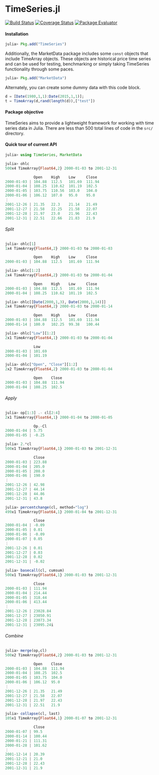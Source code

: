 TimeSeries.jl
============
[![Build Status](https://travis-ci.org/JuliaStats/TimeSeries.jl.png)](https://travis-ci.org/JuliaStats/TimeSeries.jl)
[![Coverage Status](https://coveralls.io/repos/JuliaStats/TimeSeries.jl/badge.png?branch=master)](https://coveralls.io/r/JuliaStats/TimeSeries.jl?branch=master)
[![Package Evaluator](http://iainnz.github.io/packages.julialang.org/badges/TimeSeries_0.3.svg)](http://iainnz.github.io/packages.julialang.org/?pkg=TimeSeries&ver=0.3)

#### Installation

````julia
julia> Pkg.add("TimeSeries")
````
Additionally, the MarketData package includes some `const` objects that include TimeArray objects. These
objects are historical price time series and can be used for testing, benchmarking or simply taking TimeSeries
functionality through some paces. 

````julia
julia> Pkg.add("MarketData")
````

Alternately, you can create some dummy data with this code block.

````julia
d = [Date(1980,1,1):Date(2015,1,1)];
t = TimeArray(d,rand(length(d)),["test"])
````

#### Package objective

TimeSeries aims to provide a lightweight framework for working with time series data in Julia. There are less than 500 total lines of code 
in the `src/` directory.

#### Quick tour of current API

````julia
julia> using TimeSeries, MarketData

julia> ohlc
500x4 TimeArray{Float64,2} 2000-01-03 to 2001-12-31

             Open    High    Low     Close
2000-01-03 | 104.88  112.5   101.69  111.94
2000-01-04 | 108.25  110.62  101.19  102.5
2000-01-05 | 103.75  110.56  103.0   104.0
2000-01-06 | 106.12  107.0   95.0    95.0
⋮
2001-12-26 | 21.35   22.3    21.14   21.49
2001-12-27 | 21.58   22.25   21.58   22.07
2001-12-28 | 21.97   23.0    21.96   22.43
2001-12-31 | 22.51   22.66   21.83   21.9
````

###### Split

````julia
julia> ohlc[1]
1x4 TimeArray{Float64,2} 2000-01-03 to 2000-01-03

             Open    High    Low     Close
2000-01-03 | 104.88  112.5   101.69  111.94

julia> ohlc[1:2]
2x4 TimeArray{Float64,2} 2000-01-03 to 2000-01-04

             Open    High    Low     Close
2000-01-03 | 104.88  112.5   101.69  111.94
2000-01-04 | 108.25  110.62  101.19  102.5

julia> ohlc[[Date(2000,1,3), Date(2000,1,14)]]
2x4 TimeArray{Float64,2} 2000-01-03 to 2000-01-14

             Open    High    Low     Close
2000-01-03 | 104.88  112.5   101.69  111.94
2000-01-14 | 100.0   102.25  99.38   100.44

julia> ohlc["Low"][1:2]
2x1 TimeArray{Float64,1} 2000-01-03 to 2000-01-04

             Low
2000-01-03 | 101.69
2000-01-04 | 101.19

julia> ohlc["Open", "Close"][1:2]
2x2 TimeArray{Float64,2} 2000-01-03 to 2000-01-04

             Open    Close
2000-01-03 | 104.88  111.94
2000-01-04 | 108.25  102.5
````

###### Apply

````julia
julia> op[1:3] .- cl[2:4]
2x1 TimeArray{Float64,1} 2000-01-04 to 2000-01-05

             Op.-Cl
2000-01-04 | 5.75
2000-01-05 | -0.25

julia> 2.*cl
500x1 TimeArray{Float64,1} 2000-01-03 to 2001-12-31

             Close
2000-01-03 | 223.88
2000-01-04 | 205.0
2000-01-05 | 208.0
2000-01-06 | 190.0
⋮
2001-12-26 | 42.98
2001-12-27 | 44.14
2001-12-28 | 44.86
2001-12-31 | 43.8

julia> percentchange(cl, method="log")
499x1 TimeArray{Float64,1} 2000-01-04 to 2001-12-31

             Close
2000-01-04 | -0.09
2000-01-05 | 0.01
2000-01-06 | -0.09
2000-01-07 | 0.05
⋮
2001-12-26 | 0.01
2001-12-27 | 0.03
2001-12-28 | 0.02
2001-12-31 | -0.02

julia> basecall(cl, cumsum)
500x1 TimeArray{Float64,1} 2000-01-03 to 2001-12-31

             Close
2000-01-03 | 111.94
2000-01-04 | 214.44
2000-01-05 | 318.44
2000-01-06 | 413.44
⋮
2001-12-26 | 23028.84
2001-12-27 | 23050.91
2001-12-28 | 23073.34
2001-12-31 | 23095.24i
````

###### Combine

````julia
julia> merge(op,cl)
500x2 TimeArray{Float64,2} 2000-01-03 to 2001-12-31

             Open    Close
2000-01-03 | 104.88  111.94
2000-01-04 | 108.25  102.5
2000-01-05 | 103.75  104.0
2000-01-06 | 106.12  95.0
⋮
2001-12-26 | 21.35   21.49
2001-12-27 | 21.58   22.07
2001-12-28 | 21.97   22.43
2001-12-31 | 22.51   21.9

julia> collapse(cl, last)
105x1 TimeArray{Float64,1} 2000-01-07 to 2001-12-31

             Close
2000-01-07 | 99.5
2000-01-14 | 100.44
2000-01-21 | 111.31
2000-01-28 | 101.62
⋮
2001-12-14 | 20.39
2001-12-21 | 21.0
2001-12-28 | 22.43
2001-12-31 | 21.9
````
